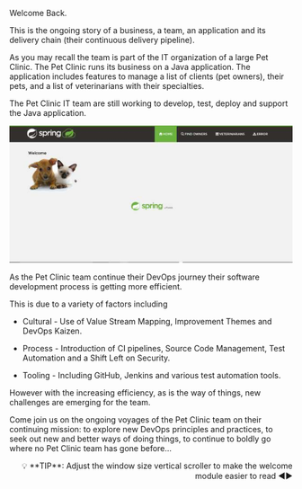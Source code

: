 
Welcome Back.

This is the ongoing story of a business, a team, an application and its delivery chain (their continuous delivery pipeline).

As you may recall the team is part of the IT organization of a large Pet Clinic. The Pet Clinic runs its business on a Java application. The application includes features to manage a list of clients (pet owners), their pets, and a list of veterinarians with their specialties.

The Pet Clinic IT team are still working to develop, test, deploy and support the Java application.

![Pet Clinic application](../../assets/yellow-belt-devops-dojo-s2/welcome-s2/petclinic.jpg)

As the Pet Clinic team continue their DevOps journey their software development process is getting more efficient.

This is due to a variety of factors including

- Cultural - Use of Value Stream Mapping, Improvement Themes and DevOps Kaizen.

- Process - Introduction of CI pipelines, Source Code Management, Test Automation and a Shift Left on Security.

- Tooling - Including GitHub, Jenkins and various test automation tools.

However with the increasing efficiency, as is the way of things, new challenges are emerging for the team.

Come join us on the ongoing voyages of the Pet Clinic team on their continuing mission: to explore new DevOps principles and practices, to seek out new and better ways of doing things, to continue to boldly go where no Pet Clinic team has gone before...

<div style="text-align: right">💡 **TIP**: Adjust the window size vertical scroller to make the welcome module easier to read ◀▶</div>